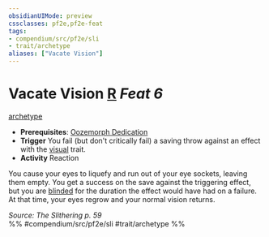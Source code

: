 ```yaml
---
obsidianUIMode: preview
cssclasses: pf2e,pf2e-feat
tags:
- compendium/src/pf2e/sli
- trait/archetype
aliases: ["Vacate Vision"]
---
```

# Vacate Vision  [R](rules/core-rulebook/chapter-9-playing-the-game.md#Actions "Reaction") *Feat 6*  
[archetype](rules/traits/archetype.md "Archetype Feat Trait")  

- **Prerequisites**: [Oozemorph Dedication](compendium/feats/oozemorph-dedication-sli.md)
- **Trigger** You fail (but don't critically fail) a saving throw against an effect with the [visual](rules/traits/visual.md "Visual Effect Trait") trait.
- **Activity** Reaction

You cause your eyes to liquefy and run out of your eye sockets, leaving them empty. You get a success on the save against the triggering effect, but you are [blinded](rules/conditions.md#Blinded) for the duration the effect would have had on a failure. At that time, your eyes regrow and your normal vision returns.

*Source: The Slithering p. 59*  
%% #compendium/src/pf2e/sli #trait/archetype %%